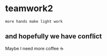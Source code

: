 # teamwork2 

`more hands make light work`

## and hopefully we have conflict

Maybe I need more coffee :coffee: